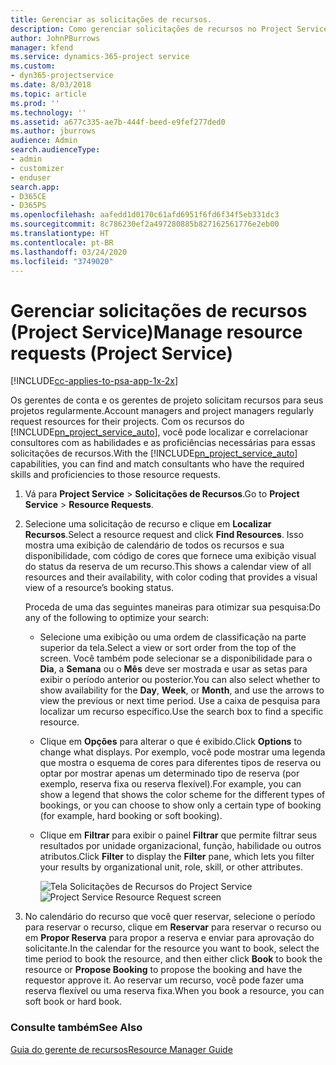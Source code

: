 ```yaml
---
title: Gerenciar as solicitações de recursos.
description: Como gerenciar solicitações de recursos no Project Service
author: JohnPBurrows
manager: kfend
ms.service: dynamics-365-project service
ms.custom:
- dyn365-projectservice
ms.date: 8/03/2018
ms.topic: article
ms.prod: ''
ms.technology: ''
ms.assetid: a677c335-ae7b-444f-beed-e9fef277ded0
ms.author: jburrows
audience: Admin
search.audienceType:
- admin
- customizer
- enduser
search.app:
- D365CE
- D365PS
ms.openlocfilehash: aafedd1d0170c61afd6951f6fd6f34f5eb331dc3
ms.sourcegitcommit: 8c786230ef2a497280885b827162561776e2eb00
ms.translationtype: HT
ms.contentlocale: pt-BR
ms.lasthandoff: 03/24/2020
ms.locfileid: "3749020"
---
```

# <a name="manage-resource-requests-project-service"></a><span data-ttu-id="e5338-103">Gerenciar solicitações de recursos (Project Service)</span><span class="sxs-lookup"><span data-stu-id="e5338-103">Manage resource requests (Project Service)</span></span>

[!INCLUDE[cc-applies-to-psa-app-1x-2x](../includes/cc-applies-to-psa-app-1x-2x.md)]

<span data-ttu-id="e5338-104">Os gerentes de conta e os gerentes de projeto solicitam recursos para seus projetos regularmente.</span><span class="sxs-lookup"><span data-stu-id="e5338-104">Account managers and project managers regularly request resources for their projects.</span></span> <span data-ttu-id="e5338-105">Com os recursos do [!INCLUDE[pn_project_service_auto](../includes/pn-project-service-auto.md)], você pode localizar e correlacionar consultores com as habilidades e as proficiências necessárias para essas solicitações de recursos.</span><span class="sxs-lookup"><span data-stu-id="e5338-105">With the [!INCLUDE[pn_project_service_auto](../includes/pn-project-service-auto.md)] capabilities, you can find and match consultants who have the required skills and proficiencies to those resource requests.</span></span>  
  
1. <span data-ttu-id="e5338-106">Vá para **Project Service** > **Solicitações de Recursos**.</span><span class="sxs-lookup"><span data-stu-id="e5338-106">Go to **Project Service** > **Resource Requests**.</span></span>  
  
2. <span data-ttu-id="e5338-107">Selecione uma solicitação de recurso e clique em **Localizar Recursos**.</span><span class="sxs-lookup"><span data-stu-id="e5338-107">Select a resource request and click **Find Resources**.</span></span> <span data-ttu-id="e5338-108">Isso mostra uma exibição de calendário de todos os recursos e sua disponibilidade, com código de cores que fornece uma exibição visual do status da reserva de um recurso.</span><span class="sxs-lookup"><span data-stu-id="e5338-108">This shows a calendar view of all resources and their availability, with color coding that provides a visual view of a resource’s booking status.</span></span>  
  
    <span data-ttu-id="e5338-109">Proceda de uma das seguintes maneiras para otimizar sua pesquisa:</span><span class="sxs-lookup"><span data-stu-id="e5338-109">Do any of the following to optimize your search:</span></span>  
  
   -   <span data-ttu-id="e5338-110">Selecione uma exibição ou uma ordem de classificação na parte superior da tela.</span><span class="sxs-lookup"><span data-stu-id="e5338-110">Select a view or sort order from the top of the screen.</span></span> <span data-ttu-id="e5338-111">Você também pode selecionar se a disponibilidade para o **Dia**, a **Semana** ou o **Mês** deve ser mostrada e usar as setas para exibir o período anterior ou posterior.</span><span class="sxs-lookup"><span data-stu-id="e5338-111">You can also select whether to show availability for the **Day**, **Week**, or **Month**, and use the arrows to view the previous or next time period.</span></span> <span data-ttu-id="e5338-112">Use a caixa de pesquisa para localizar um recurso específico.</span><span class="sxs-lookup"><span data-stu-id="e5338-112">Use the search box to find a specific resource.</span></span>  
  
   -   <span data-ttu-id="e5338-113">Clique em **Opções** para alterar o que é exibido.</span><span class="sxs-lookup"><span data-stu-id="e5338-113">Click **Options** to change what displays.</span></span> <span data-ttu-id="e5338-114">Por exemplo, você pode mostrar uma legenda que mostra o esquema de cores para diferentes tipos de reserva ou optar por mostrar apenas um determinado tipo de reserva (por exemplo, reserva fixa ou reserva flexível).</span><span class="sxs-lookup"><span data-stu-id="e5338-114">For example, you can show a legend that shows the color scheme for the different types of bookings, or you can choose to show only a certain type of booking (for example, hard booking or soft booking).</span></span>  
  
   -   <span data-ttu-id="e5338-115">Clique em **Filtrar** para exibir o painel **Filtrar** que permite filtrar seus resultados por unidade organizacional, função, habilidade ou outros atributos.</span><span class="sxs-lookup"><span data-stu-id="e5338-115">Click **Filter** to display the **Filter** pane, which lets you filter your results by organizational unit, role, skill, or other attributes.</span></span>  
  
       <span data-ttu-id="e5338-116">![Tela Solicitações de Recursos do Project Service](../project-service/media/project-service-resource-request-screen.png "Tela Solicitações de Recursos do Project Service")</span><span class="sxs-lookup"><span data-stu-id="e5338-116">![Project Service Resource Request screen](../project-service/media/project-service-resource-request-screen.png "Project Service Resource Request screen")</span></span>  
  
3. <span data-ttu-id="e5338-117">No calendário do recurso que você quer reservar, selecione o período para reservar o recurso, clique em **Reservar** para reservar o recurso ou em **Propor Reserva** para propor a reserva e enviar para aprovação do solicitante.</span><span class="sxs-lookup"><span data-stu-id="e5338-117">In the calendar for the resource you want to book, select the time period to book the resource, and then either click **Book** to book the resource or **Propose Booking** to propose the booking and have the requestor approve it.</span></span> <span data-ttu-id="e5338-118">Ao reservar um recurso, você pode fazer uma reserva flexível ou uma reserva fixa.</span><span class="sxs-lookup"><span data-stu-id="e5338-118">When you book a resource, you can soft book or hard book.</span></span>  
  
### <a name="see-also"></a><span data-ttu-id="e5338-119">Consulte também</span><span class="sxs-lookup"><span data-stu-id="e5338-119">See Also</span></span>  
 [<span data-ttu-id="e5338-120">Guia do gerente de recursos</span><span class="sxs-lookup"><span data-stu-id="e5338-120">Resource Manager Guide</span></span>](../project-service/resource-manager-guide.md)
